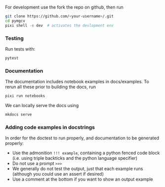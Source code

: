 For development use the fork the repo on github, then run
```bash
git clone https://github.com/<your-username>/.git
cd pymgcv
pixi shell -e dev  # activates the devlopment env
```

### Testing
Run tests with:
```bash
pytest
```

### Documentation
The documentation includes notebook examples in docs/examples. To rerun all these prior to building the docs, run
```bash
pixi run notebooks
```

We can locally serve the docs using
```bash
mkdocs serve
```

### Adding code examples in docstrings
In order for the doctest to run properly, and documentation to be generated properly:
- Use the admonition `!!! example`, containing a python fenced code block (i.e. using triple backticks and the python language specifier)
- Do not use a prompt `>>> `
- We generally do not test the output, just that each example runs (although you could use an assert if desired)
- Use a comment at the bottom if you want to show an output example
